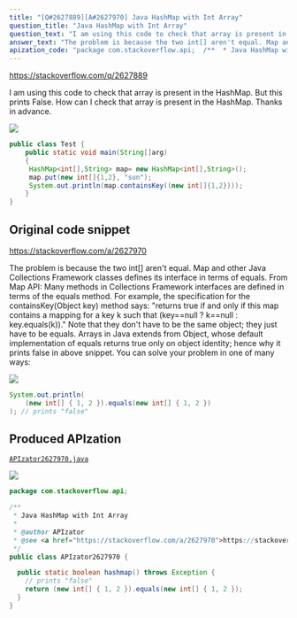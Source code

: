 ```yaml
---
title: "[Q#2627889][A#2627970] Java HashMap with Int Array"
question_title: "Java HashMap with Int Array"
question_text: "I am using this code to check that array is present in the HashMap. But this prints False. How can I check that array is present in the HashMap. Thanks in advance."
answer_text: "The problem is because the two int[] aren't equal. Map and other Java Collections Framework classes defines its interface in terms of equals. From Map API: Many methods in Collections Framework interfaces are defined in terms of the equals method. For example, the specification for the containsKey(Object key) method says: \"returns true if and only if this map contains a mapping for a key k such that (key==null ? k==null : key.equals(k)).\" Note that they don't have to be the same object; they just have to be equals. Arrays in Java extends from Object, whose default implementation of equals returns true only on object identity; hence why it prints false in above snippet. You can solve your problem in one of many ways:"
apization_code: "package com.stackoverflow.api;  /**  * Java HashMap with Int Array  *  * @author APIzator  * @see <a href=\"https://stackoverflow.com/a/2627970\">https://stackoverflow.com/a/2627970</a>  */ public class APIzator2627970 {    public static boolean hashmap() throws Exception {     // prints \"false\"     return (new int[] { 1, 2 }).equals(new int[] { 1, 2 });   } }"
---
```


https://stackoverflow.com/q/2627889

I am using this code to check that array is present in the HashMap.
But this prints False.
How can I check that array is present in the HashMap.
Thanks in advance.


<div class="code-logo"><img src="/stackoverflow.png" /></div>

```java
public class Test {
    public static void main(String[]arg)
    {
     HashMap<int[],String> map= new HashMap<int[],String>();
     map.put(new int[]{1,2}, "sun");
     System.out.println(map.containsKey((new int[]{1,2})));
    }
}
```


## Original code snippet

https://stackoverflow.com/a/2627970

The problem is because the two int[] aren&#x27;t equal.
Map and other Java Collections Framework classes defines its interface in terms of equals. From Map API:
Many methods in Collections Framework interfaces are defined in terms of the equals method. For example, the specification for the containsKey(Object key) method says: &quot;returns true if and only if this map contains a mapping for a key k such that (key==null ? k==null : key.equals(k)).&quot;
Note that they don&#x27;t have to be the same object; they just have to be equals. Arrays in Java extends from Object, whose default implementation of equals returns true only on object identity; hence why it prints false in above snippet.
You can solve your problem in one of many ways:

<div class="code-logo"><img src="/stackoverflow.png" /></div>

```java
System.out.println(
    (new int[] { 1, 2 }).equals(new int[] { 1, 2 })
); // prints "false"
```

## Produced APIzation

[`APIzator2627970.java`](https://github.com/blind-papers/apization-temp-data/raw/main/search/APIzator2627970.java)

<div class="code-logo"><img src="/apizator.png" /></div>

```java
package com.stackoverflow.api;

/**
 * Java HashMap with Int Array
 *
 * @author APIzator
 * @see <a href="https://stackoverflow.com/a/2627970">https://stackoverflow.com/a/2627970</a>
 */
public class APIzator2627970 {

  public static boolean hashmap() throws Exception {
    // prints "false"
    return (new int[] { 1, 2 }).equals(new int[] { 1, 2 });
  }
}

```